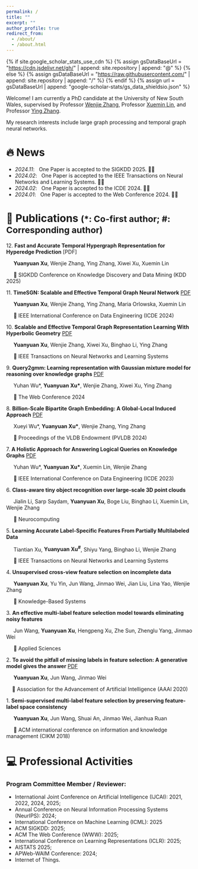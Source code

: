 ```yaml
---
permalink: /
title: ""
excerpt: ""
author_profile: true
redirect_from: 
  - /about/
  - /about.html
---
```


{% if site.google_scholar_stats_use_cdn %}
{% assign gsDataBaseUrl = "https://cdn.jsdelivr.net/gh/" | append: site.repository | append: "@" %}
{% else %}
{% assign gsDataBaseUrl = "https://raw.githubusercontent.com/" | append: site.repository | append: "/" %}
{% endif %}
{% assign url = gsDataBaseUrl | append: "google-scholar-stats/gs_data_shieldsio.json" %}

<span class='anchor' id='about-me'></span>

Welcome! I am currently a PhD candidate at the University of New South Wales, supervised by Professor [Wenjie Zhang](https://cgi.cse.unsw.edu.au/~zhangw/), Professor [Xuemin Lin](https://www.acem.sjtu.edu.cn/en/faculty/linxuemin.html), and Professor [Ying Zhang](https://profiles.uts.edu.au/Ying.Zhang).

My research interests include large graph processing and temporal graph neural networks. 
<!--I have published more than 100 papers at the top international AI conferences with total <a href='https://scholar.google.com/citations?user=DhtAFkwAAAAJ'>google scholar citations <strong><span id='total_cit'>260000+</span></strong></a> (You can also use google scholar badge <a href='https://scholar.google.com/citations?user=DhtAFkwAAAAJ'><img src="https://img.shields.io/endpoint?url={{ url | url_encode }}&logo=Google%20Scholar&labelColor=f6f6f6&color=9cf&style=flat&label=citations"></a>).-->

<span class='anchor' id='news'></span>
# 🔥 News

- *2024.11*: &nbsp; One Paper is accepted to the SIGKDD 2025. 👏👏 
- *2024.02*: &nbsp; One Paper is accepted to the IEEE Transactions on Neural Networks and Learning Systems. 👏👏
- *2024.02*: &nbsp; One Paper is accepted to the ICDE 2024. 👏👏
- *2024.01*: &nbsp; One Paper is accepted to the Web Conference 2024. 👏👏

<span class='anchor' id='pubs'></span>

# 📝 Publications  <small>(*: Co-first author; #: Corresponding author) </small>

12\. **Fast and Accurate Temporal Hypergraph Representation for Hyperedge Prediction** [PDF]

   &nbsp;&nbsp;&nbsp;&nbsp; **Yuanyuan Xu**, Wenjie Zhang, Ying Zhang, Xiwei Xu, Xuemin Lin

   &nbsp;&nbsp;&nbsp;&nbsp; 📍 SIGKDD Conference on Knowledge Discovery and Data Mining (KDD 2025)

<p></p>

11\. **TimeSGN: Scalable and Effective Temporal Graph Neural Network** [PDF](https://ieeexplore.ieee.org/document/10597745)

   &nbsp;&nbsp;&nbsp;&nbsp; **Yuanyuan Xu**, Wenjie Zhang, Ying Zhang, Maria Orlowska, Xuemin Lin

   &nbsp;&nbsp;&nbsp;&nbsp; 📍 IEEE International Conference on Data Engineering (ICDE 2024)

<p></p>

10\. **Scalable and Effective Temporal Graph Representation Learning With Hyperbolic Geometry** [PDF](https://ieeexplore.ieee.org/stamp/stamp.jsp?arnumber=10528375)

   &nbsp;&nbsp;&nbsp;&nbsp; **Yuanyuan Xu**, Wenjie Zhang, Xiwei Xu, Binghao Li, Ying Zhang

   &nbsp;&nbsp;&nbsp;&nbsp; 📍 IEEE Transactions on Neural Networks and Learning Systems

<p></p>

9\. **Query2gmm: Learning representation with Gaussian mixture model for reasoning over knowledge graphs** [PDF](https://dl.acm.org/doi/pdf/10.1145/3589334.3645569)

   &nbsp;&nbsp;&nbsp;&nbsp; Yuhan Wu\*, **Yuanyuan Xu\***, Wenjie Zhang, Xiwei Xu, Ying Zhang

   &nbsp;&nbsp;&nbsp;&nbsp; 📍 The Web Conference 2024

<p></p>

8\. **Billion-Scale Bipartite Graph Embedding: A Global-Local Induced Approach** [PDF](https://dl.acm.org/doi/pdf/10.14778/3626292.3626300)

   &nbsp;&nbsp;&nbsp;&nbsp; Xueyi Wu\*, **Yuanyuan Xu\***, Wenjie Zhang, Ying Zhang

   &nbsp;&nbsp;&nbsp;&nbsp; 📍 Proceedings of the VLDB Endowment (PVLDB 2024)

<p></p>

7\. **A Holistic Approach for Answering Logical Queries on Knowledge Graphs** [PDF](https://ieeexplore.ieee.org/stamp/stamp.jsp?arnumber=10184571)

   &nbsp;&nbsp;&nbsp;&nbsp; Yuhan Wu\*, **Yuanyuan Xu\***, Xuemin Lin, Wenjie Zhang

   &nbsp;&nbsp;&nbsp;&nbsp; 📍 IEEE International Conference on Data Engineering (ICDE 2023)

<p></p>

6\. **Class-aware tiny object recognition over large-scale 3D point clouds**

   &nbsp;&nbsp;&nbsp;&nbsp; Jialin Li, Sarp Saydam, **Yuanyuan Xu**, Boge Liu, Binghao Li, Xuemin Lin, Wenjie Zhang

   &nbsp;&nbsp;&nbsp;&nbsp; 📍 Neurocomputing

<p></p>

5\. **Learning Accurate Label-Specific Features From Partially Multilabeled Data**

   &nbsp;&nbsp;&nbsp;&nbsp; Tiantian Xu, **Yuanyuan Xu<sup>#</sup>**, Shiyu Yang, Binghao Li, Wenjie Zhang

   &nbsp;&nbsp;&nbsp;&nbsp; 📍 IEEE Transactions on Neural Networks and Learning Systems

<p></p>

4\. **Unsupervised cross-view feature selection on incomplete data**

   &nbsp;&nbsp;&nbsp;&nbsp; **Yuanyuan Xu**, Yu Yin, Jun Wang, Jinmao Wei, Jian Liu, Lina Yao, Wenjie Zhang

   &nbsp;&nbsp;&nbsp;&nbsp; 📍 Knowledge-Based Systems

<p></p>

3\. **An effective multi-label feature selection model towards eliminating noisy features**

&nbsp;&nbsp;&nbsp;&nbsp; Jun Wang, **Yuanyuan Xu**, Hengpeng Xu, Zhe Sun, Zhenglu Yang, Jinmao Wei

&nbsp;&nbsp;&nbsp;&nbsp; 📍 Applied Sciences
<p></p>

2\. **To avoid the pitfall of missing labels in feature selection: A generative model gives the answer** [PDF](https://ojs.aaai.org/index.php/AAAI/article/view/6127/5983)

   &nbsp;&nbsp;&nbsp;&nbsp; **Yuanyuan Xu**, Jun Wang, Jinmao Wei

   &nbsp;&nbsp;&nbsp;&nbsp;📍 Association for the Advancement of Artificial Intelligence (AAAI 2020)

<p></p>

1\. **Semi-supervised multi-label feature selection by preserving feature-label space consistency**
   
   &nbsp;&nbsp;&nbsp;&nbsp; **Yuanyuan Xu**, Jun Wang, Shuai An, Jinmao Wei, Jianhua Ruan
   
   &nbsp;&nbsp;&nbsp;&nbsp; 📍 ACM international conference on information and knowledge management (CIKM 2018)


<span class='anchor' id='professional-activities'></span>
# 💻 Professional Activities
### Program Committee Member / Reviewer:
-  International Joint Conference on Artificial Intelligence (IJCAI): 2021, 2022, 2024, 2025;
-  Annual Conference on Neural Information Processing Systems (NeurIPS): 2024;
-  International Conference on Machine Learning (ICML): 2025 
-  ACM SIGKDD: 2025;
-  ACM The Web Conference (WWW): 2025;
-  International Conference on Learning Representations (ICLR): 2025;
-  AISTATS 2025;
-  APWeb-WAIM Conference: 2024;
-  Internet of Things.






